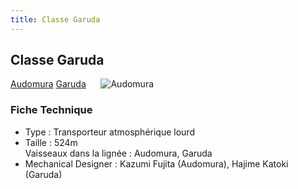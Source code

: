 ```yaml
---
title: Classe Garuda
---
```


Classe Garuda
-------------


[Audomura](javascript:change_image_m('images/stories/saga/zetagundam/mechas/karaba/audomura.png');) [Garuda](javascript:change_image_m('images/stories/saga/unicorn/mechas/federation/garuda.png');)      ![Audomura](/images/stories/saga/zetagundam/mechas/karaba/audomura.png)    


### Fiche Technique


- Type : Transporteur atmosphérique lourd   
- Taille : 524m   
Vaisseaux dans la lignée : Audomura, Garuda   
- Mechanical Designer : Kazumi Fujita (Audomura), Hajime Katoki (Garuda)

